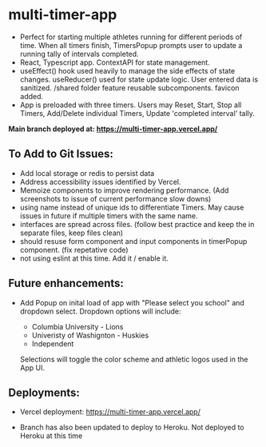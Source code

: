 # multi-timer-app

- Perfect for starting multiple athletes running for different periods of time. When all timers finish, TimersPopup prompts user to update a running tally of intervals completed. 
- React, Typescript app. ContextAPI for state management. 
- useEffect() hook used heavily to manage the side effects of state changes. useReducer() used for state update logic. User entered data is sanitized. /shared folder feature reusable subcomponents. favicon added.
- App is preloaded with three timers. Users may Reset, Start, Stop all Timers, Add/Delete individual Timers, Update 'completed interval' tally. 

<b>Main branch deployed at: https://multi-timer-app.vercel.app/</b><br>

## To Add to Git Issues:
- Add local storage or redis to persist data
- Address accessibility issues identified by Vercel.
- Memoize components to improve rendering performance. (Add screenshots to issue of current performance slow downs)
- using name instead of unique ids to differentiate Timers. May cause issues in future if multiple timers with the same name.
- interfaces are spread across files. (follow best practice and keep the in separate files, keep files clean)
- should resuse form component and input components in timerPopup component. (fix repetative code)
- not using eslint at this time. Add it / enable it.

## Future enhancements:
- Add Popup on inital load of app with "Please select you school" and dropdown select.
Dropdown options will include:
    - Columbia University - Lions
    - Univeristy of Washignton - Huskies
    - Independent

    Selections will toggle the color scheme and athletic logos used in the App UI.

## Deployments:
 - Vercel deployment: https://multi-timer-app.vercel.app/

- Branch has also been updated to deploy to Heroku. Not deployed to Heroku at this time 
